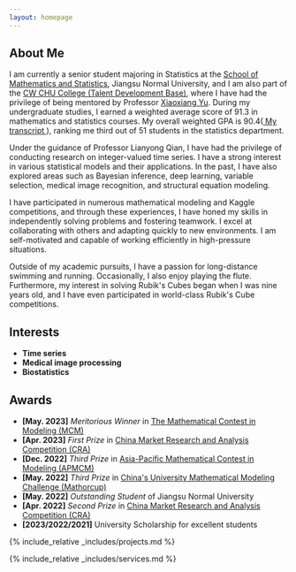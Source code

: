 ```yaml
---
layout: homepage
---
```


## About Me
I am currently a senior student majoring in Statistics at the <a href="http://maths.jsnu.edu.cn/" target="_blank"> School of Mathematics and Statistics</a>, Jiangsu Normal University, and I am also part of the <a href="http://jwsy.jsnu.edu.cn/" target="_blank"> CW CHU College (Talent Development Base)</a>, where I have had the privilege of being mentored by Professor <a href="http://jwsy.jsnu.edu.cn/44/65/c17641a345189/page.htm" target="_blank"> Xiaoxiang Yu</a>. During my undergraduate studies, I earned a weighted average score of 91.3 in mathematics and statistics courses. My overall weighted GPA is 90.4(<a href="https://drive.google.com/file/d/1eVKAdJAibA0F70sTSxqmaQdorSc25DAW/view?usp=sharing"> My transcript </a>), ranking me third out of 51 students in the statistics department.

Under the guidance of Professor Lianyong Qian, I have had the privilege of conducting research on integer-valued time series. I have a strong interest in various statistical models and their applications. In the past, I have also explored areas such as Bayesian inference, deep learning, variable selection, medical image recognition, and structural equation modeling.

I have participated in numerous mathematical modeling and Kaggle competitions, and through these experiences, I have honed my skills in independently solving problems and fostering teamwork. I excel at collaborating with others and adapting quickly to new environments. I am self-motivated and capable of working efficiently in high-pressure situations.

Outside of my academic pursuits, I have a passion for long-distance swimming and running. Occasionally, I also enjoy playing the flute. Furthermore, my interest in solving Rubik's Cubes began when I was nine years old, and I have even participated in world-class Rubik's Cube competitions.

## Interests
- **Time series**
- **Medical image processing**
- **Biostatistics**

## Awards
- **[May. 2023]** *Meritorious Winner* in <a href="https://www.comap.com/contests/mcm-icm" target="_blank"> The Mathematical Contest in Modeling (MCM) </a>
- **[Apr. 2023]**  *First Prize* in <a href="http://www.china-cssc.org/show-274-1271-1.html" target="_blank"> China Market Research and Analysis Competition (CRA) </a>
- **[Dec. 2022]**  *Third Prize* in <a href="http://www.apmcm.org/" target="_blank"> Asia-Pacific Mathematical Contest in Modeling (APMCM) </a>
- **[May. 2022]**  *Third Prize* in <a href="http://mathorcup.org/" target="_blank"> China's University Mathematical Modeling Challenge (Mathorcup) </a>
- **[May. 2022]** *Outstanding Student* of Jiangsu Normal University
- **[Apr. 2022]**  *Second Prize* in <a href="http://www.china-cssc.org/show-274-1271-1.html" target="_blank"> China Market Research and Analysis Competition (CRA) </a>
- **[2023/2022/2021]** University Scholarship for excellent students

<!-- {% include_relative _includes/publications.md %} -->
{% include_relative _includes/projects.md %}

{% include_relative _includes/services.md %}



